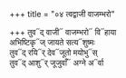 +++
title = "०४ त्वद्वाजी वाजम्भरो"

+++
तुव᳓द् वाजी᳓ वाजम्भरो᳓ वि᳓हाया  
अभिष्टिकृ᳓ज् जायते सत्य᳓शुष्मः  
तुव᳓द् रयि᳓र् देव᳓जूतो मयोभु᳓स्  
तुव᳓द् आशु᳓र् जूजुवाँ᳓ अग्ने अ᳓र्वा